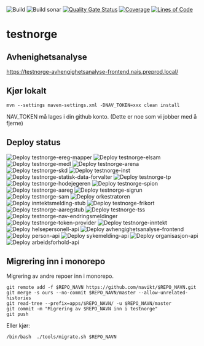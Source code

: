 ![Build](https://github.com/navikt/testnorge/workflows/Build/badge.svg)
![Build sonar](https://github.com/navikt/testnorge/workflows/Build%20sonar/badge.svg)
[![Quality Gate Status](https://sonarcloud.io/api/project_badges/measure?project=navikt_testnorge&metric=alert_status)](https://sonarcloud.io/dashboard?id=navikt_testnorge)
[![Coverage](https://sonarcloud.io/api/project_badges/measure?project=navikt_testnorge&metric=coverage)](https://sonarcloud.io/dashboard?id=navikt_testnorge)
[![Lines of Code](https://sonarcloud.io/api/project_badges/measure?project=navikt_testnorge&metric=ncloc)](https://sonarcloud.io/dashboard?id=navikt_testnorge)

# testnorge

## Avhenighetsanalyse

https://testnorge-avhengighetsanalyse-frontend.nais.preprod.local/

## Kjør lokalt

`mvn --settings maven-settings.xml -DNAV_TOKEN=xxx clean install`

NAV_TOKEN må lages i din github konto. (Dette er noe som vi jobber med å fjerne)

## Deploy status

![Deploy testnorge-ereg-mapper](https://github.com/navikt/testnorge/workflows/Deploy%20testnorge-ereg-mapper/badge.svg)
![Deploy testnorge-elsam](https://github.com/navikt/testnorge/workflows/Deploy%20testnorge-elsam/badge.svg)
![Deploy testnorge-medl](https://github.com/navikt/testnorge/workflows/Deploy%20testnorge-medl/badge.svg)
![Deploy testnorge-arena](https://github.com/navikt/testnorge/workflows/Deploy%20testnorge-arena/badge.svg)
![Deploy testnorge-skd](https://github.com/navikt/testnorge/workflows/Deploy%20testnorge-skd/badge.svg)
![Deploy testnorge-inst](https://github.com/navikt/testnorge/workflows/Deploy%20testnorge-inst/badge.svg)
![Deploy testnorge-statisk-data-forvalter](https://github.com/navikt/testnorge/workflows/Deploy%20testnorge-statisk-data-forvalter/badge.svg)
![Deploy testnorge-tp](https://github.com/navikt/testnorge/workflows/Deploy%20testnorge-tp/badge.svg)
![Deploy testnorge-hodejegeren](https://github.com/navikt/testnorge/workflows/Deploy%20testnorge-hodejegeren/badge.svg)
![Deploy testnorge-spion](https://github.com/navikt/testnorge/workflows/Deploy%20testnorge-spion/badge.svg)
![Deploy testnorge-aareg](https://github.com/navikt/testnorge/workflows/Deploy%20testnorge-aareg/badge.svg)
![Deploy testnorge-sigrun](https://github.com/navikt/testnorge/workflows/Deploy%20testnorge-sigrun/badge.svg)
![Deploy testnorge-sam](https://github.com/navikt/testnorge/workflows/Deploy%20testnorge-sam/badge.svg)
![Deploy orkestratoren](https://github.com/navikt/testnorge/workflows/Deploy%20orkestratoren/badge.svg)
![Deploy inntektsmelding-stub](https://github.com/navikt/testnorge/workflows/Deploy%20inntektsmelding-stub/badge.svg)
![Deploy testnorge-frikort](https://github.com/navikt/testnorge/workflows/Deploy%20testnorge-frikort/badge.svg)
![Deploy testnorge-aaregstub](https://github.com/navikt/testnorge/workflows/Deploy%20testnorge-aaregstub/badge.svg)
![Deploy testnorge-tss](https://github.com/navikt/testnorge/workflows/Deploy%20testnorge-tss/badge.svg)
![Deploy testnorge-nav-endringsmeldinger](https://github.com/navikt/testnorge/workflows/Deploy%20testnorge-nav-endringsmeldinger/badge.svg)
![Deploy testnorge-token-provider](https://github.com/navikt/testnorge/workflows/Deploy%20testnorge-token-provider/badge.svg)
![Deploy testnorge-inntekt](https://github.com/navikt/testnorge/workflows/Deploy%20testnorge-inntekt/badge.svg)
![Deploy helsepersonell-api](https://github.com/navikt/testnorge/workflows/Deploy%20helsepersonell-api/badge.svg)
![Deploy avhengighetsanalyse-frontend](https://github.com/navikt/testnorge/workflows/Deploy%20avhengighetsanalyse-frontend/badge.svg)
![Deploy person-api](https://github.com/navikt/testnorge/workflows/Deploy%20person-api/badge.svg)
![Deploy sykemelding-api](https://github.com/navikt/testnorge/workflows/Deploy%20sykemelding-api/badge.svg)
![Deploy organisasjon-api](https://github.com/navikt/testnorge/workflows/Deploy%20organisasjon-api/badge.svg)
![Deploy arbeidsforhold-api](https://github.com/navikt/testnorge/workflows/Deploy%20arbeidsforhold-api/badge.svg)


## Migrering inn i monorepo

Migrering av andre repoer inn i monorepo.
```
git remote add -f $REPO_NAVN https://github.com/navikt/$REPO_NAVN.git
git merge -s ours --no-commit $REPO_NAVN/master --allow-unrelated-histories
git read-tree --prefix=apps/$REPO_NAVN/ -u $REPO_NAVN/master
git commit -m "Migrering av $REPO_NAVN inn i testnorge"
git push
```

Eller kjør:
```
/bin/bash  ./tools/migrate.sh $REPO_NAVN
```

